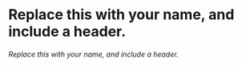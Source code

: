 # Replace this with your name, and include a header.
###### Replace this with your name, and include a header.
